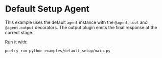 # Default Setup Agent

This example uses the default `agent` instance with the
`@agent.tool` and `@agent.output` decorators. The output plugin
emits the final response at the correct stage.

Run it with:

```bash
poetry run python examples/default_setup/main.py
```
